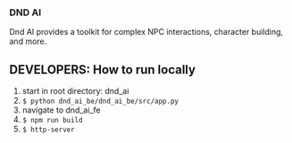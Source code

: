 ### DND AI

Dnd AI provides a toolkit for complex NPC interactions, character building, and more.

## DEVELOPERS: How to run locally

1. start in root directory: dnd_ai
2. `$ python dnd_ai_be/dnd_ai_be/src/app.py`
3. navigate to dnd_ai_fe 
4. `$ npm run build`
5. `$ http-server`
